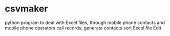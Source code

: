 # csvmaker
python program to deal with Excel files, through mobile phone contacts and mobile phone operators call records, generate contacts sort Excel file Edit

